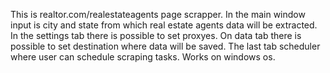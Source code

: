 This is realtor.com/realestateagents page scrapper. In the main window input is city and state from which real estate agents data will be extracted. In the settings tab there is possible to set proxyes. On data tab there is possible to set destination where data will be saved.
The last tab scheduler where user can schedule scraping tasks.
Works on windows os.